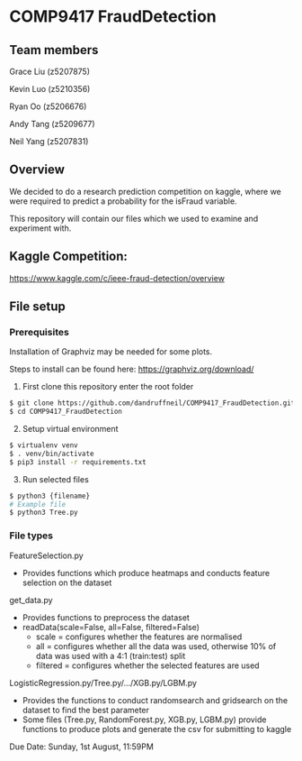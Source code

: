 # COMP9417 FraudDetection

## Team members
Grace Liu (z5207875) 

Kevin Luo (z5210356) 

Ryan Oo (z5206676) 

Andy Tang (z5209677) 

Neil Yang (z5207831)

## Overview
We decided to do a research prediction competition on kaggle, where we were required to predict a probability for the isFraud variable.

This repository will contain our files which we used to examine and experiment with.

## Kaggle Competition:
https://www.kaggle.com/c/ieee-fraud-detection/overview


## File setup

### Prerequisites

Installation of Graphviz may be needed for some plots.

Steps to install can be found here: https://graphviz.org/download/

1. First clone this repository enter the root folder
```bash
$ git clone https://github.com/dandruffneil/COMP9417_FraudDetection.git
$ cd COMP9417_FraudDetection
```
2. Setup virtual environment
```bash
$ virtualenv venv
$ . venv/bin/activate
$ pip3 install -r requirements.txt
```
3. Run selected files
```bash
$ python3 {filename}
# Example file
$ python3 Tree.py
```

### File types

FeatureSelection.py

- Provides functions which produce heatmaps and conducts feature selection on the dataset

get_data.py

- Provides functions to preprocess the dataset
- readData(scale=False, all=False, filtered=False)
	- scale = configures whether the features are normalised
	- all = configures whether all the data was used, otherwise 10% of data was used with a 4:1 (train:test) split
	- filtered = configures whether the selected features are used

LogisticRegression.py/Tree.py/.../XGB.py/LGBM.py

- Provides the functions to conduct randomsearch and gridsearch on the dataset to find the best parameter
- Some files (Tree.py, RandomForest.py, XGB.py, LGBM.py) provide functions to produce plots and generate the csv for submitting to kaggle

Due Date: Sunday, 1st August, 11:59PM
